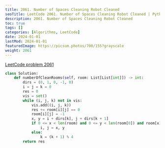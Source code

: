 ```yaml
---
title: 2061. Number of Spaces Cleaning Robot Cleaned
seoTitle: LeetCode 2061. Number of Spaces Cleaning Robot Cleaned | Python solution and explanation
description: 2061. Number of Spaces Cleaning Robot Cleaned
toc: true
tags: []
categories: [Algorithms, LeetCode]
date: 2024-01-01
lastMod: 2024-01-01
featuredImage: https://picsum.photos/700/155?grayscale
weight: 2061
---
```


[LeetCode problem 2061](https://leetcode.com/problems/number-of-spaces-cleaning-robot-cleaned/)

```python
class Solution:
    def numberOfCleanRooms(self, room: List[List[int]]) -> int:
        dirs = (0, 1, 0, -1, 0)
        i = j = k = 0
        res = 0
        vis = set()
        while (i, j, k) not in vis:
            vis.add((i, j, k))
            res += room[i][j] == 0
            room[i][j] = -1
            x, y = i + dirs[k], j + dirs[k + 1]
            if 0 <= x < len(room) and 0 <= y < len(room[0]) and room[x][y] != 1:
                i, j = x, y
            else:
                k = (k + 1) % 4
        return res

```
